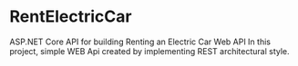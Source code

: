 # RentElectricCar
ASP.NET Core API for building Renting an Electric Car Web API
In this project, simple WEB Api created by implementing REST architectural style. 
